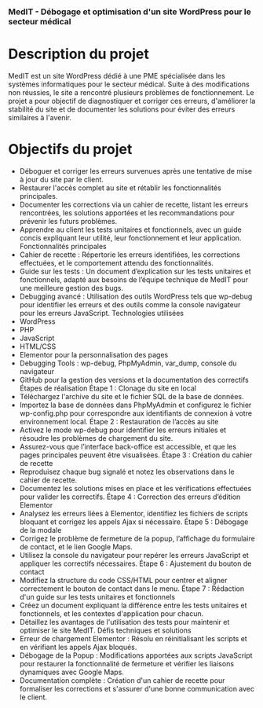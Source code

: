 ### MedIT - Débogage et optimisation d'un site WordPress pour le secteur médical

# Description du projet

MedIT est un site WordPress dédié à une PME spécialisée dans les systèmes informatiques pour le secteur médical. Suite à des modifications non réussies, le site a rencontré plusieurs problèmes de fonctionnement. Le projet a pour objectif de diagnostiquer et corriger ces erreurs, d'améliorer la stabilité du site et de documenter les solutions pour éviter des erreurs similaires à l'avenir.

# Objectifs du projet

-	Déboguer et corriger les erreurs survenues après une tentative de mise à jour du site par le client.
-	Restaurer l'accès complet au site et rétablir les fonctionnalités principales.
-	Documenter les corrections via un cahier de recette, listant les erreurs rencontrées, les solutions apportées et les recommandations pour prévenir les futurs problèmes.
-	Apprendre au client les tests unitaires et fonctionnels, avec un guide concis expliquant leur utilité, leur fonctionnement et leur application.
Fonctionnalités principales
-	Cahier de recette : Répertorie les erreurs identifiées, les corrections effectuées, et le comportement attendu des fonctionnalités.
-	Guide sur les tests : Un document d’explication sur les tests unitaires et fonctionnels, adapté aux besoins de l’équipe technique de MedIT pour une meilleure gestion des bugs.
-	Debugging avancé : Utilisation des outils WordPress tels que wp-debug pour identifier les erreurs et des outils comme la console navigateur pour les erreurs JavaScript.
Technologies utilisées
-	WordPress
-	PHP
-	JavaScript
-	HTML/CSS
-	Elementor pour la personnalisation des pages
-	Debugging Tools : wp-debug, PhpMyAdmin, var_dump, console du navigateur
-	GitHub pour la gestion des versions et la documentation des correctifs
Étapes de réalisation
Étape 1 : Clonage du site en local
-	Téléchargez l'archive du site et le fichier SQL de la base de données.
-	Importez la base de données dans PhpMyAdmin et configurez le fichier wp-config.php pour correspondre aux identifiants de connexion à votre environnement local.
Étape 2 : Restauration de l’accès au site
-	Activez le mode wp-debug pour identifier les erreurs initiales et résoudre les problèmes de chargement du site.
-	Assurez-vous que l’interface back-office est accessible, et que les pages principales peuvent être visualisées.
Étape 3 : Création du cahier de recette
-	Reproduisez chaque bug signalé et notez les observations dans le cahier de recette.
-	Documentez les solutions mises en place et les vérifications effectuées pour valider les correctifs.
Étape 4 : Correction des erreurs d’édition Elementor
-	Analysez les erreurs liées à Elementor, identifiez les fichiers de scripts bloquant et corrigez les appels Ajax si nécessaire.
Étape 5 : Débogage de la modale
-	Corrigez le problème de fermeture de la popup, l’affichage du formulaire de contact, et le lien Google Maps.
-	Utilisez la console du navigateur pour repérer les erreurs JavaScript et appliquer les correctifs nécessaires.
Étape 6 : Ajustement du bouton de contact
-	Modifiez la structure du code CSS/HTML pour centrer et aligner correctement le bouton de contact dans le menu.
Étape 7 : Rédaction d'un guide sur les tests unitaires et fonctionnels
-	Créez un document expliquant la différence entre les tests unitaires et fonctionnels, et les contextes d'application pour chacun.
-	Détaillez les avantages de l'utilisation des tests pour maintenir et optimiser le site MedIT.
Défis techniques et solutions
-	Erreur de chargement Elementor : Résolu en réinitialisant les scripts et en vérifiant les appels Ajax bloqués.
-	Débogage de la Popup : Modifications apportées aux scripts JavaScript pour restaurer la fonctionnalité de fermeture et vérifier les liaisons dynamiques avec Google Maps.
-	Documentation complète : Création d'un cahier de recette pour formaliser les corrections et s'assurer d'une bonne communication avec le client.
